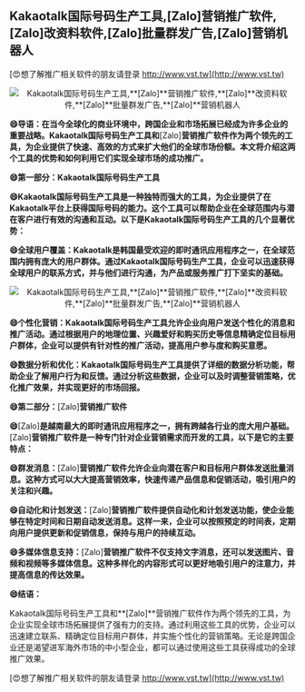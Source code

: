 ## **Kakaotalk国际号码生产工具,**[Zalo]**营销推广软件,**[Zalo]**改资料软件,**[Zalo]**批量群发广告,**[Zalo]**营销机器人**

[😍想了解推广相关软件的朋友请登录 http://www.vst.tw](http://www.vst.tw)

 <center><img src="https://vst.tw/MP4/tuiguang/png/1.png" alt="Kakaotalk国际号码生产工具,**[Zalo]**营销推广软件,**[Zalo]**改资料软件,**[Zalo]**批量群发广告,**[Zalo]**营销机器人"></center>

**😄导语：在当今全球化的商业环境中，跨国企业和市场拓展已经成为许多企业的重要战略。Kakaotalk国际号码生产工具和**[Zalo]**营销推广软件作为两个领先的工具，为企业提供了快速、高效的方式来扩大他们的全球市场份额。本文将介绍这两个工具的优势和如何利用它们实现全球市场的成功推广。**

**😄第一部分：Kakaotalk国际号码生产工具**

**😄Kakaotalk国际号码生产工具是一种独特而强大的工具，为企业提供了在Kakaotalk平台上获得国际号码的能力。这个工具可以帮助企业在全球范围内与潜在客户进行有效的沟通和互动。以下是Kakaotalk国际号码生产工具的几个显著优势：**

**😄全球用户覆盖：Kakaotalk是韩国最受欢迎的即时通讯应用程序之一，在全球范围内拥有庞大的用户群体。通过Kakaotalk国际号码生产工具，企业可以迅速获得全球用户的联系方式，并与他们进行沟通，为产品或服务推广打下坚实的基础。**

 <center><img src="https://vst.tw/MP4/tuiguang/png/5.png" alt="Kakaotalk国际号码生产工具,**[Zalo]**营销推广软件,**[Zalo]**改资料软件,**[Zalo]**批量群发广告,**[Zalo]**营销机器人"></center>

**😄个性化营销：Kakaotalk国际号码生产工具允许企业向用户发送个性化的消息和推广活动。通过根据用户的地理位置、兴趣爱好和购买历史等信息精确定位目标用户群体，企业可以提供有针对性的推广活动，提高用户参与度和购买意愿。**

**😄数据分析和优化：Kakaotalk国际号码生产工具提供了详细的数据分析功能，帮助企业了解用户行为和反馈。通过分析这些数据，企业可以及时调整营销策略，优化推广效果，并实现更好的市场回报。**

**😄第二部分：**[Zalo]**营销推广软件**

**😄**[Zalo]**是越南最大的即时通讯应用程序之一，拥有跨越各行业的庞大用户基础。**[Zalo]**营销推广软件是一种专门针对企业营销需求而开发的工具，以下是它的主要特点：**

**😄群发消息：**[Zalo]**营销推广软件允许企业向潜在客户和目标用户群体发送批量消息。这种方式可以大大提高营销效率，快速传递产品信息和促销活动，吸引用户的关注和兴趣。**

**😄自动化和计划发送：**[Zalo]**营销推广软件提供自动化和计划发送功能，使企业能够在特定时间和日期自动发送消息。这样一来，企业可以按照预定的时间表，定期向用户提供更新和促销信息，保持与用户的持续互动。**

**😄多媒体信息支持：**[Zalo]**营销推广软件不仅支持文字消息，还可以发送图片、音频和视频等多媒体信息。这种多样化的内容形式可以更好地吸引用户的注意力，并提高信息的传达效果。**

**😄结语：**

Kakaotalk国际号码生产工具和**[Zalo]**营销推广软件作为两个领先的工具，为企业实现全球市场拓展提供了强有力的支持。通过利用这些工具的优势，企业可以迅速建立联系、精确定位目标用户群体，并实施个性化的营销策略。无论是跨国企业还是渴望进军海外市场的中小型企业，都可以通过使用这些工具获得成功的全球推广效果。

[😍想了解推广相关软件的朋友请登录 http://www.vst.tw](http://www.vst.tw)



